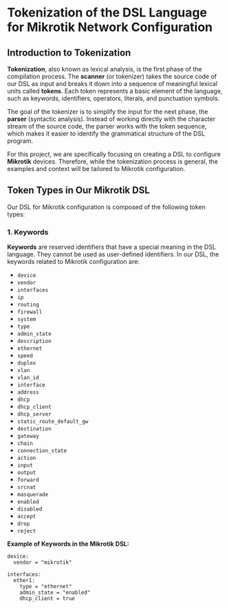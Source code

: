 # Tokenization of the DSL Language for Mikrotik Network Configuration

## Introduction to Tokenization

**Tokenization**, also known as lexical analysis, is the first phase of the compilation process. The **scanner** (or tokenizer) takes the source code of our DSL as input and breaks it down into a sequence of meaningful lexical units called **tokens**. Each token represents a basic element of the language, such as keywords, identifiers, operators, literals, and punctuation symbols.

The goal of the tokenizer is to simplify the input for the next phase, the **parser** (syntactic analysis). Instead of working directly with the character stream of the source code, the parser works with the token sequence, which makes it easier to identify the grammatical structure of the DSL program.

For this project, we are specifically focusing on creating a DSL to configure **Mikrotik** devices. Therefore, while the tokenization process is general, the examples and context will be tailored to Mikrotik configuration.

## Token Types in Our Mikrotik DSL

Our DSL for Mikrotik configuration is composed of the following token types:

### 1. Keywords

**Keywords** are reserved identifiers that have a special meaning in the DSL language. They cannot be used as user-defined identifiers. In our DSL, the keywords related to Mikrotik configuration are:

*   `device`
*   `vendor`
*   `interfaces`
*   `ip`
*   `routing`
*   `firewall`
*   `system`
*   `type`
*   `admin_state`
*   `description`
*   `ethernet`
*   `speed`
*   `duplex`
*   `vlan`
*   `vlan_id`
*   `interface`
*   `address`
*   `dhcp`
*   `dhcp_client`
*   `dhcp_server`
*   `static_route_default_gw`
*   `destination`
*   `gateway`
*   `chain`
*   `connection_state`
*   `action`
*   `input`
*   `output`
*   `forward`
*   `srcnat`
*   `masquerade`
*   `enabled`
*   `disabled`
*   `accept`
*   `drop`
*   `reject`

**Example of Keywords in the Mikrotik DSL:**

```dsl
device:
  vendor = "mikrotik"

interfaces:
  ether1:
    type = "ethernet"
    admin_state = "enabled"
    dhcp_client = true